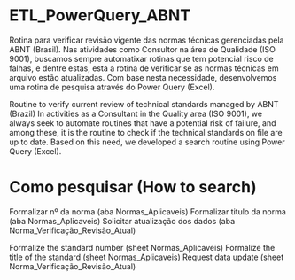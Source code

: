 # ETL_PowerQuery_ABNT
Rotina para verificar revisão vigente das normas técnicas gerenciadas pela ABNT (Brasil).
Nas atividades como Consultor na área de Qualidade (ISO 9001), buscamos sempre automatixar rotinas que tem potencial risco de falhas,
e dentre estas, esta a rotina de verificar se as normas técnicas em arquivo estão atualizadas.
Com base nesta necessidade, desenvolvemos uma rotina de pesquisa através do Power Query (Excel).

Routine to verify current review of technical standards managed by ABNT (Brazil)
In activities as a Consultant in the Quality area (ISO 9001), we always seek to automate routines that have a potential risk of failure,
and among these, it is the routine to check if the technical standards on file are up to date.
Based on this need, we developed a search routine using Power Query (Excel).

# Como pesquisar (How to search)
Formalizar nº da norma (aba Normas_Aplicaveis)
Formalizar titulo da norma (aba Normas_Aplicaveis)
Solicitar atualização dos dados (aba Norma_Verificação_Revisão_Atual)


Formalize the standard number (sheet Normas_Aplicaveis)
Formalize the title of the standard (sheet Normas_Aplicaveis)
Request data update (sheet Norma_Verificação_Revisão_Atual)
